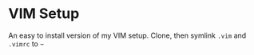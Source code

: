 VIM Setup
=========

An easy to install version of my VIM setup. Clone, then symlink `.vim` and
`.vimrc` to `~`
